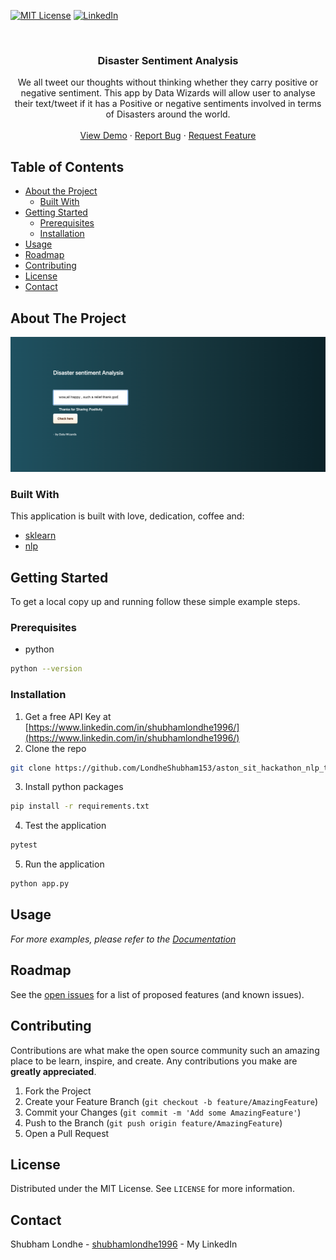 
[![MIT License][license-shield]][license-url]
[![LinkedIn][linkedin-shield]][linkedin-url]



<!-- PROJECT LOGO -->
<br />
<p align="center">

  <h3 align="center">Disaster Sentiment Analysis</h3>

  <p align="center">
    We all tweet our thoughts without thinking whether they carry positive or negative sentiment.
This app by Data Wizards will allow user to analyse their text/tweet if it has a Positive or negative sentiments involved in terms of Disasters around the world.
    <br />
    <br />
    <a href="https://disasterapp.herokuapp.com/movies">View Demo</a>
    ·
    <a href="https://github.com/LondheShubham153/">Report Bug</a>
    ·
    <a href="https://github.com/LondheShubham153/">Request Feature</a>
  </p>
</p>



<!-- TABLE OF CONTENTS -->
## Table of Contents

* [About the Project](#about-the-project)
  * [Built With](#built-with)
* [Getting Started](#getting-started)
  * [Prerequisites](#prerequisites)
  * [Installation](#installation)
* [Usage](#usage)
* [Roadmap](#roadmap)
* [Contributing](#contributing)
* [License](#license)
* [Contact](#contact)



<!-- ABOUT THE PROJECT -->
## About The Project

![testing-screenshot](images/test.png)


### Built With
This application is built with love, dedication, coffee and:
* [sklearn](https://pypi.org/project/aiohttp/)
* [nlp](https://www.sqlite.org/index.html)



<!-- GETTING STARTED -->
## Getting Started

To get a local copy up and running follow these simple example steps.

### Prerequisites


* python
```sh
python --version
```

### Installation

1. Get a free API Key at [https://www.linkedin.com/in/shubhamlondhe1996/](https://www.linkedin.com/in/shubhamlondhe1996/)
2. Clone the repo
```sh
git clone https://github.com/LondheShubham153/aston_sit_hackathon_nlp_track
```
3. Install python packages
```sh
pip install -r requirements.txt
```
4. Test the application
```python
pytest
```
5. Run the application
```python
python app.py
```



<!-- USAGE EXAMPLES -->
## Usage

_For more examples, please refer to the [Documentation](https://github.com/LondheShubham153/aston_sit_hackathon_nlp_track)_



<!-- ROADMAP -->
## Roadmap

See the [open issues](https://github.com/LondheShubham153/aston_sit_hackathon_nlp_track/issues) for a list of proposed features (and known issues).



<!-- CONTRIBUTING -->
## Contributing

Contributions are what make the open source community such an amazing place to be learn, inspire, and create. Any contributions you make are **greatly appreciated**.

1. Fork the Project
2. Create your Feature Branch (`git checkout -b feature/AmazingFeature`)
3. Commit your Changes (`git commit -m 'Add some AmazingFeature'`)
4. Push to the Branch (`git push origin feature/AmazingFeature`)
5. Open a Pull Request



<!-- LICENSE -->
## License

Distributed under the MIT License. See `LICENSE` for more information.



<!-- CONTACT -->
## Contact

Shubham Londhe - [shubhamlondhe1996](https://www.linkedin.com/in/shubhamlondhe1996/) - My LinkedIn






<!-- MARKDOWN LINKS & IMAGES -->
<!-- https://www.markdownguide.org/basic-syntax/#reference-style-links -->

[license-shield]: https://img.shields.io/github/license/othneildrew/Best-README-Template.svg?style=flat-square
[license-url]: https://github.com/othneildrew/Best-README-Template/blob/master/LICENSE.txt
[linkedin-shield]: https://img.shields.io/badge/-LinkedIn-black.svg?style=flat-square&logo=linkedin&colorB=555
[linkedin-url]: https://www.linkedin.com/in/shubhamlondhe1996/
[product-screenshot]: images/search.png